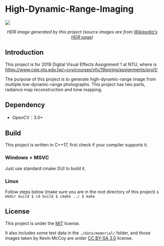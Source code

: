# High-Dynamic-Range-Imaging
<img src="./gallery/hdr_(source images are from wikipedia's hdr page).png"><br />
<p align="center"> <i>HDR image generated by this project (source images are from <a href="https://en.wikipedia.org/wiki/High-dynamic-range_imaging">Wikipedia's HDR page</a>)</i> </p>

## Introduction
This project is for 2019 Digital Visual Effects Assignment 1 at NTU, where is https://www.csie.ntu.edu.tw/~cyy/courses/vfx/19spring/assignments/proj1/

The purpose of this project is to generate high-dynamic-range image from multiple low-dynamic-range photographs. This project has two parts, radiance map reconstruction and tone mapping.

## Dependency
* OpenCV：3.0+

## Build
This project is written in C++17, first check if your compiler supports it.

### Windows + MSVC
Just use standard cmake GUI to build it.

### Linux
Follow steps below (make sure you are in the root directory of this project)
`$ mkdir build
$ cd build
$ cmake ../
$ make`

## License
This project is under the [MIT]((https://opensource.org/licenses/MIT)) license.

It also includes some test data in the `./data/memorial/` folder, and those images taken by Kevin McCoy are under [CC BY-SA 3.0](https://creativecommons.org/licenses/by-sa/3.0/) license.